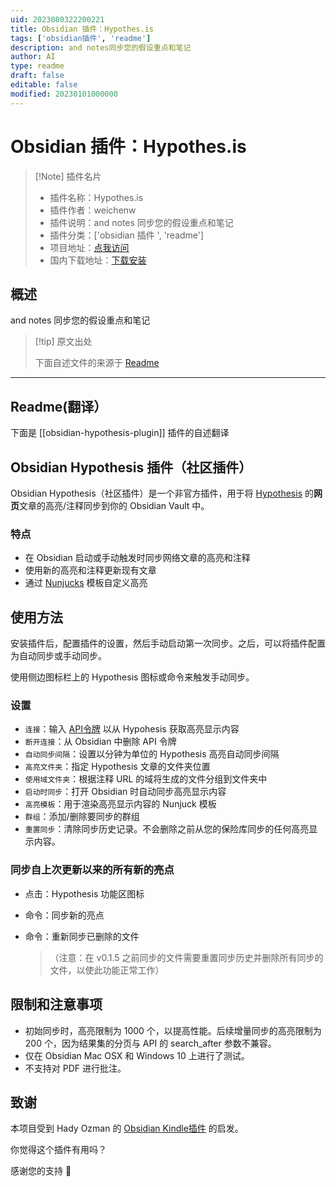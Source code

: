```yaml
---
uid: 2023080322200221
title: Obsidian 插件：Hypothes.is
tags: ['obsidian插件', 'readme']
description: and notes同步您的假设重点和笔记
author: AI
type: readme
draft: false
editable: false
modified: 20230101000000
---
```


# Obsidian 插件：Hypothes.is

> [!Note] 插件名片
> - 插件名称：Hypothes.is
> - 插件作者：weichenw
> - 插件说明：and notes 同步您的假设重点和笔记
> - 插件分类：['obsidian 插件 ', 'readme']
> - 项目地址：[点我访问](https://github.com/weichenw/obsidian-hypothesis-plugin)
> - 国内下载地址：[下载安装](https://pkmer.cn/products/plugin/pluginMarket/?obsidian-hypothesis-plugin)

## 概述

and notes 同步您的假设重点和笔记

> [!tip] 原文出处
>
>下面自述文件的来源于 [Readme](https://ghproxy.net/https://raw.githubusercontent.com/weichenw/obsidian-hypothesis-plugin/master/README.md)
>

---

## Readme(翻译）

下面是 [[obsidian-hypothesis-plugin]] 插件的自述翻译

## Obsidian Hypothesis 插件（社区插件）

Obsidian Hypothesis（社区插件）是一个非官方插件，用于将 [Hypothesis](https://hypothes.is/) 的**网页**文章的高亮/注释同步到你的 Obsidian Vault 中。

### 特点

- 在 Obsidian 启动或手动触发时同步网络文章的高亮和注释
- 使用新的高亮和注释更新现有文章
- 通过 [Nunjucks](https://mozilla.github.io/nunjucks) 模板自定义高亮

## 使用方法

安装插件后，配置插件的设置，然后手动启动第一次同步。之后，可以将插件配置为自动同步或手动同步。

使用侧边图标栏上的 Hypothesis 图标或命令来触发手动同步。

### 设置

- `连接`：输入 [API令牌](https://hypothes.is/account/developer) 以从 Hypohesis 获取高亮显示内容
- `断开连接`：从 Obsidian 中删除 API 令牌
- `自动同步间隔`：设置以分钟为单位的 Hypothesis 高亮自动同步间隔
- `高亮文件夹`：指定 Hypothesis 文章的文件夹位置
- `使用域文件夹`：根据注释 URL 的域将生成的文件分组到文件夹中
- `启动时同步`：打开 Obsidian 时自动同步高亮显示内容
- `高亮模板`：用于渲染高亮显示内容的 Nunjuck 模板
- `群组`：添加/删除要同步的群组
- `重置同步`：清除同步历史记录。不会删除之前从您的保险库同步的任何高亮显示内容。

### 同步自上次更新以来的所有新的亮点

- 点击：Hypothesis 功能区图标
- 命令：同步新的亮点
- 命令：重新同步已删除的文件

  >（注意：在 v0.1.5 之前同步的文件需要重置同步历史并删除所有同步的文件，以使此功能正常工作）

## 限制和注意事项

- 初始同步时，高亮限制为 1000 个，以提高性能。后续增量同步的高亮限制为 200 个，因为结果集的分页与 API 的 search_after 参数不兼容。
- 仅在 Obsidian Mac OSX 和 Windows 10 上进行了测试。
- 不支持对 PDF 进行批注。

## 致谢

本项目受到 Hady Ozman 的 [Obsidian Kindle插件](https://github.com/hadynz/obsidian-kindle-plugin) 的启发。

你觉得这个插件有用吗？

感谢您的支持 🙏
